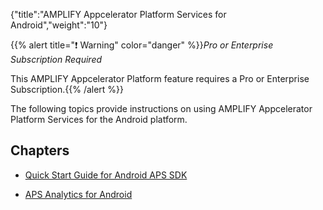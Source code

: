 {"title":"AMPLIFY Appcelerator Platform Services for Android","weight":"10"}

{{% alert title="❗️ Warning" color="danger" %}}*Pro or Enterprise Subscription Required*

This AMPLIFY Appcelerator Platform feature requires a Pro or Enterprise Subscription.{{% /alert %}}

The following topics provide instructions on using AMPLIFY Appcelerator Platform Services for the Android platform.

## Chapters

* [Quick Start Guide for Android APS SDK](/docs/appc/AMPLIFY_Appcelerator_Services/AMPLIFY_Appcelerator_Platform_Services_How-tos/AMPLIFY_Appcelerator_Services_Native_SDKs/AMPLIFY_Appcelerator_Platform_Services_for_Android/Quick_Start_Guide_for_Android_APS_SDK/)

* [APS Analytics for Android](/docs/appc/AMPLIFY_Appcelerator_Services/AMPLIFY_Appcelerator_Platform_Services_How-tos/AMPLIFY_Appcelerator_Services_Native_SDKs/AMPLIFY_Appcelerator_Platform_Services_for_Android/APS_Analytics_for_Android/)
